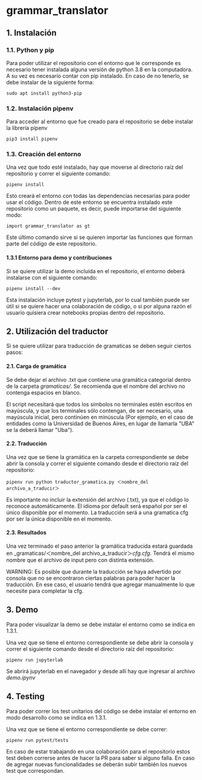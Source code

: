 # grammar_translator

## 1. Instalación

### 1.1. Python y pip

Para poder utilizar el repositorio con el entorno que le corresponde es necesario tener instalada alguna versión de python 3.8 en la computadora. A su vez es necesario contar con pip instalado. En caso de no tenerlo, se debe instalar de la siguiente forma: 

```
sudo apt install python3-pip
```

### 1.2. Instalación pipenv

Para acceder al entorno que fue creado para el repositorio se debe instalar la librería pipenv
```
pip3 install pipenv
```

### 1.3. Creación del entorno

Una vez que todo esté instalado, hay que moverse al directorio raíz del repositorio y correr el siguiente comando:

```
pipenv install
```

Esto creará el entorno con todas las dependencias necesarias para poder usar el código. Dentro de este entorno se encuentra instalado este repositorio como un paquete, es decir, puede importarse del siguiente modo:

```
import grammar_translator as gt
```

Este último comando sirve si se quieren importar las funciones que forman parte del código de este repositorio. 

#### 1.3.1 Entorno para demo y contribuciones

Si se quiere utilizar la demo incluida en el repositorio, el entorno deberá instalarse con el siguiente comando: 

```
pipenv install --dev
```

Esta instalación incluye pytest y jupyterlab, por lo cual también puede ser útil si se quiere hacer una colaboración de código, o si por alguna razón el usuario quisiera crear notebooks propias dentro del repositorio. 

## 2. Utilización del traductor

Si se quiere utilizar para traducción de gramaticas se deben seguir ciertos pasos:

#### 2.1. Carga de gramática

Se debe dejar el archivo .txt que contiene una gramática categorial dentro de la carpeta _gramaticas/_. Se recomienda que el nombre del archivo no contenga espacios en blanco.

El script necesitará que todos los símbolos no terminales estén escritos en mayúscula, y que los terminales sólo contengan, de ser necesario, una mayúscula inicial, pero continúen en minúscula (Por ejemplo, en el caso de entidades como la Universidad de Buenos Aires, en lugar de llamarla "UBA" se la deberá llamar "Uba").

#### 2.2. Traducción

Una vez que se tiene la gramática en la carpeta correspondiente se debe abrir la consola y correr el siguiente comando desde el directorio raíz del repositorio:

```
pipenv run python traductor_gramatica.py ＜nombre_del archivo_a_traducir＞
```

Es importante no incluir la extensión del archivo (.txt), ya que el código lo reconoce automáticamente.
El idioma por default será español por ser el único disponible por el momento. La traducción será a una gramatica cfg por ser la única disponible en el momento. 

#### 2.3. Resultados

Una vez terminado el paso anterior la gramática traducida estará guardada en _gramaticas/＜nombre_del archivo_a_traducir＞_cfg.cfg_. Tendrá el mismo nombre que el archivo de input pero con distinta extensión. 

WARNING: Es posible que durante la traducción se haya advertido por consola que no se encontraron ciertas palabras para poder hacer la traducción. En ese caso, el usuario tendrá que agregar manualmente lo que necesite para completar la cfg.

## 3. Demo

Para poder visualizar la demo se debe instalar el entorno como se indica en 1.3.1.

Una vez que se tiene el entorno correspondiente se debe abrir la consola y correr el siguiente comando desde el directorio raíz del repositorio:

```
pipenv run jupyterlab
```

Se abrirá jupyterlab en el navegador y desde allí hay que ingresar al archivo _demo.ipynv_

## 4. Testing

Para poder correr los test unitarios del código se debe instalar el entorno en modo desarrollo como se indica en 1.3.1.

Una vez que se tiene el entorno correspondiente se debe correr: 

```
pipenv run pytest/tests
```

En caso de estar trabajando en una colaboración para el repositorio estos test deben correrse antes de hacer la PR para saber si alguno falla. En caso de agregar nuevas funcionalidades se deberán subir también los nuevos test que correspondan. 
